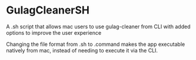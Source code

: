 # GulagCleanerSH
 A .sh script that allows mac users to use gulag-cleaner from CLI with added options to improve the user experience


Changing the file format from .sh to .command makes the app executable natively from mac, instead of needing to execute it via the CLI.
